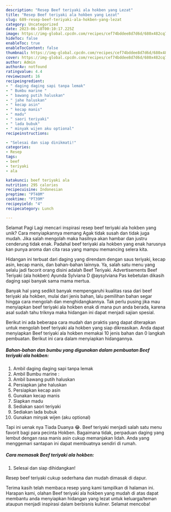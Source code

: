 ```yaml
---
description: "Resep Beef teriyaki ala hokben yang Lezat"
title: "Resep Beef teriyaki ala hokben yang Lezat"
slug: 689-resep-beef-teriyaki-ala-hokben-yang-lezat
category: Uncategorized
date: 2023-06-18T00:10:17.225Z
image: https://img-global.cpcdn.com/recipes/cef74bddee8d7d6d/680x482cq70/beef-teriyaki-ala-hokben-foto-resep-utama.jpg
hideToc: false
enableToc: true
enableTocContent: false
thumbnail: https://img-global.cpcdn.com/recipes/cef74bddee8d7d6d/680x482cq70/beef-teriyaki-ala-hokben-foto-resep-utama.jpg
cover: https://img-global.cpcdn.com/recipes/cef74bddee8d7d6d/680x482cq70/beef-teriyaki-ala-hokben-foto-resep-utama.jpg
author: Admin
authorAv: notfound
ratingvalue: 4.4
reviewcount: 16
recipeingredient:
- " daging daging sapi tanpa lemak"
- " Bumbu marine "
- " bawang putih haluskan"
- " jahe haluskan"
- " kecap asin"
- " kecap manis"
- " madu"
- " saori teriyaki"
- " lada bubuk"
- " minyak wijen aku optional"
recipeinstructions:

- "Selesai dan siap dinikmati!"
categories:
- Resep
tags:
- beef
- teriyaki
- ala

katakunci: beef teriyaki ala 
nutrition: 295 calories
recipecuisine: Indonesian
preptime: "PT40M"
cooktime: "PT39M"
recipeyield: "4"
recipecategory: Lunch

---
```



Selamat Pagi Lagi mencari inspirasi resep beef teriyaki ala hokben yang unik? Cara menyiapkannya memang Agak tidak susah dan tidak juga mudah. Jika salah mengolah maka hasilnya akan hambar dan justru cenderung tidak enak. Padahal beef teriyaki ala hokben yang enak harusnya kan punya aroma dan cita rasa yang mampu memancing selera kita.


Hidangan ini terbuat dari daging yang direndam dengan saus teriyaki, kecap asin, kecap manis, dan bahan-bahan lainnya. Ya, salah satu menu yang selalu jadi facorit orang disini adalah Beef Teriyaki. Advertisements Beef Teriyaki (ala hokben) Ayunda Sylviana D @aysylviana Pas kebetulan dikasih daging sapi banyak sama mama mertua.

Banyak hal yang sedikit banyak mempengaruhi kualitas rasa dari beef teriyaki ala hokben, mulai dari jenis bahan, lalu pemilihan bahan segar hingga cara mengolah dan menghidangkannya. Tak perlu pusing jika mau menyiapkan beef teriyaki ala hokben enak di mana pun anda berada, karena asal sudah tahu triknya maka hidangan ini dapat menjadi sajian spesial.


Berikut ini ada beberapa cara mudah dan praktis yang dapat diterapkan untuk mengolah beef teriyaki ala hokben yang siap dikreasikan. Anda dapat menyiapkan Beef teriyaki ala hokben memakai 10 jenis bahan dan 0 langkah pembuatan. Berikut ini cara dalam menyiapkan hidangannya.

<!--inarticleads1-->

##### Bahan-bahan dan bumbu yang digunakan dalam pembuatan Beef teriyaki ala hokben:

1. Ambil  daging daging sapi tanpa lemak
1. Ambil  Bumbu marine :
1. Ambil  bawang putih haluskan
1. Persiapkan  jahe haluskan
1. Persiapkan  kecap asin
1. Gunakan  kecap manis
1. Siapkan  madu
1. Sediakan  saori teriyaki
1. Sediakan  lada bubuk
1. Gunakan  minyak wijen (aku optional)


Tapi ini uenak nya Tiada Duanya 😂. Beef teriyaki menjadi salah satu menu favorit bagi para pecinta Hokben. Bagaimana tidak, perpaduan daging yang lembut dengan rasa manis asin cukup memanjakan lidah. Anda yang menggemari santapan ini dapat membuatnya sendiri di rumah. 

<!--inarticleads2-->

##### Cara memasak Beef teriyaki ala hokben:


1. Selesai dan siap dihidangkan!

Resep beef teriyaki cukup sederhana dan mudah dimasak di dapur. 

Terima kasih telah membaca resep yang kami tampilkan di halaman ini. Harapan kami, olahan Beef teriyaki ala hokben yang mudah di atas dapat membantu anda menyiapkan hidangan yang lezat untuk keluarga/teman ataupun menjadi inspirasi dalam berbisnis kuliner. Selamat mencoba!
